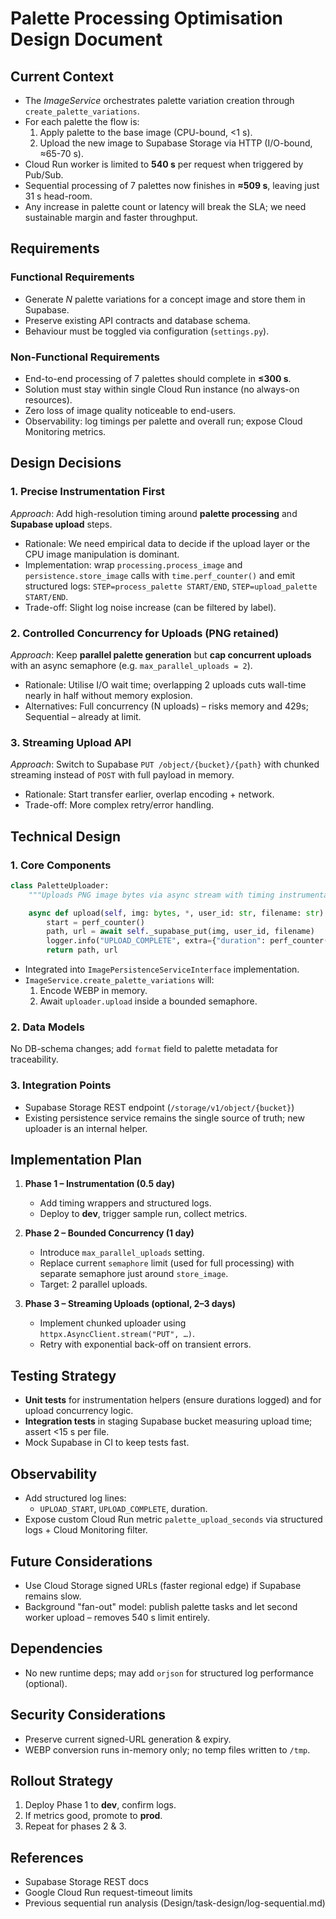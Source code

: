 # Palette Processing Optimisation Design Document

## Current Context

- The _ImageService_ orchestrates palette variation creation through `create_palette_variations`.
- For each palette the flow is:
  1. Apply palette to the base image (CPU-bound, <1 s).
  2. Upload the new image to Supabase Storage via HTTP (I/O-bound, ≈65-70 s).
- Cloud Run worker is limited to **540 s** per request when triggered by Pub/Sub.
- Sequential processing of 7 palettes now finishes in **≈509 s**, leaving just 31 s head-room.
- Any increase in palette count or latency will break the SLA; we need sustainable margin and faster throughput.

## Requirements

### Functional Requirements

- Generate _N_ palette variations for a concept image and store them in Supabase.
- Preserve existing API contracts and database schema.
- Behaviour must be toggled via configuration (`settings.py`).

### Non-Functional Requirements

- End-to-end processing of 7 palettes should complete in **≤300 s**.
- Solution must stay within single Cloud Run instance (no always-on resources).
- Zero loss of image quality noticeable to end-users.
- Observability: log timings per palette and overall run; expose Cloud Monitoring metrics.

## Design Decisions

### 1. Precise Instrumentation First

_Approach_: Add high-resolution timing around **palette processing** and **Supabase upload** steps.

- Rationale: We need empirical data to decide if the upload layer or the CPU image manipulation is dominant.
- Implementation: wrap `processing.process_image` and `persistence.store_image` calls with `time.perf_counter()` and emit structured logs: `STEP=process_palette START/END`, `STEP=upload_palette START/END`.
- Trade-off: Slight log noise increase (can be filtered by label).

### 2. Controlled Concurrency for Uploads (PNG retained)

_Approach_: Keep **parallel palette generation** but **cap concurrent uploads** with an async semaphore (e.g. `max_parallel_uploads = 2`).

- Rationale: Utilise I/O wait time; overlapping 2 uploads cuts wall-time nearly in half without memory explosion.
- Alternatives: Full concurrency (N uploads) – risks memory and 429s; Sequential – already at limit.

### 3. Streaming Upload API

_Approach_: Switch to Supabase `PUT /object/{bucket}/{path}` with chunked streaming instead of `POST` with full payload in memory.

- Rationale: Start transfer earlier, overlap encoding + network.
- Trade-off: More complex retry/error handling.

## Technical Design

### 1. Core Components

```python
class PaletteUploader:
    """Uploads PNG image bytes via async stream with timing instrumentation."""

    async def upload(self, img: bytes, *, user_id: str, filename: str) -> tuple[str, str]:
        start = perf_counter()
        path, url = await self._supabase_put(img, user_id, filename)
        logger.info("UPLOAD_COMPLETE", extra={"duration": perf_counter() - start})
        return path, url
```

- Integrated into `ImagePersistenceServiceInterface` implementation.
- `ImageService.create_palette_variations` will:
  1. Encode WEBP in memory.
  2. Await `uploader.upload` inside a bounded semaphore.

### 2. Data Models

No DB-schema changes; add `format` field to palette metadata for traceability.

### 3. Integration Points

- Supabase Storage REST endpoint (`/storage/v1/object/{bucket}`)
- Existing persistence service remains the single source of truth; new uploader is an internal helper.

## Implementation Plan

1. **Phase 1 – Instrumentation (0.5 day)**

   - Add timing wrappers and structured logs.
   - Deploy to **dev**, trigger sample run, collect metrics.

2. **Phase 2 – Bounded Concurrency (1 day)**

   - Introduce `max_parallel_uploads` setting.
   - Replace current `semaphore` limit (used for full processing) with separate semaphore just around `store_image`.
   - Target: 2 parallel uploads.

3. **Phase 3 – Streaming Uploads (optional, 2–3 days)**
   - Implement chunked uploader using `httpx.AsyncClient.stream("PUT", …)`.
   - Retry with exponential back-off on transient errors.

## Testing Strategy

- **Unit tests** for instrumentation helpers (ensure durations logged) and for upload concurrency logic.
- **Integration tests** in staging Supabase bucket measuring upload time; assert <15 s per file.
- Mock Supabase in CI to keep tests fast.

## Observability

- Add structured log lines:
  - `UPLOAD_START`, `UPLOAD_COMPLETE`, duration.
- Expose custom Cloud Run metric `palette_upload_seconds` via structured logs + Cloud Monitoring filter.

## Future Considerations

- Use Cloud Storage signed URLs (faster regional edge) if Supabase remains slow.
- Background "fan-out" model: publish palette tasks and let second worker upload – removes 540 s limit entirely.

## Dependencies

- No new runtime deps; may add `orjson` for structured log performance (optional).

## Security Considerations

- Preserve current signed-URL generation & expiry.
- WEBP conversion runs in-memory only; no temp files written to `/tmp`.

## Rollout Strategy

1. Deploy Phase 1 to **dev**, confirm logs.
2. If metrics good, promote to **prod**.
3. Repeat for phases 2 & 3.

## References

- Supabase Storage REST docs
- Google Cloud Run request-timeout limits
- Previous sequential run analysis (Design/task-design/log-sequential.md)
